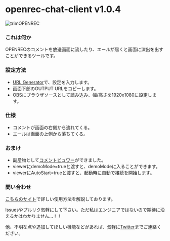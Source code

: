 # openrec-chat-client v1.0.4

![trimOPENREC](https://user-images.githubusercontent.com/41167277/77768287-9ae6ce00-7085-11ea-9f92-092b7985a39a.gif)

### これは何か
OPENRECのコメントを放送画面に流したり、エールが届くと画面に演出を出すことができるツールです。

### 設定方法
* [URL Generator](https://tokjin.github.io/openrec-chat-client/)で、設定を入力します。
* 画面下部のOUTPUT URLをコピーします。
* OBSにブラウザソースとして読み込み、幅/高さを1920x1080に設定します。

### 仕様
* コメントが画面の右側から流れてくる。
* エールは画面の上側から落ちてくる。

### おまけ
* 副産物として[コメントビュワー](https://tokjin.github.io/openrec-chat-client/viewer.html)ができました。
* viewerにdemoMode=trueと渡すと、demoModeに入ることができます。
* viewerにAutoStart=trueと渡すと、起動時に自動で接続を開始します。

### 問い合わせ
[こちらのサイト](https://tokaisodachi.com/archives/2295)で詳しい使用方法を解説しております。

Issuesやプルリク気軽にして下さい。ただ私はエンジニアではないので期待に沿えるかはわかりません…！！

他、不明な点や追加してほしい機能などがあれば、気軽に[Twitter](https://twitter.com/jintokai)までご連絡ください。